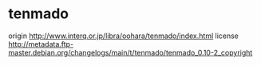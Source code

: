 # tenmado

origin http://www.interq.or.jp/libra/oohara/tenmado/index.html
license http://metadata.ftp-master.debian.org/changelogs/main/t/tenmado/tenmado_0.10-2_copyright
